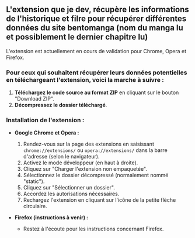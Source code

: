 ## L'extension que je dev, récupère les informations de l'historique et filre pour récupérer différentes données du site bentomanga (nom du manga lu et possiblement le dernier chapitre lu)

L'extension est actuellement en cours de validation pour Chrome, Opera et Firefox.

### Pour ceux qui souhaitent récupérer leurs données potentielles en téléchargeant l'extension, voici la marche à suivre :

1. **Téléchargez le code source au format ZIP** en cliquant sur le bouton "Download ZIP".
2. **Décompressez le dossier téléchargé**.

### Installation de l'extension :

- **Google Chrome et Opera :**
  1. Rendez-vous sur la page des extensions en saisissant `chrome://extensions/` ou `opera://extensions/` dans la barre d'adresse (selon le navigateur).
  2. Activez le mode développeur (en haut à droite).
  3. Cliquez sur "Charger l'extension non empaquetée".
  4. Sélectionnez le dossier décompressé (normalement nommé "static").
  5. Cliquez sur "Sélectionner un dossier".
  6. Accordez les autorisations nécessaires.
  7. Rechargez l'extension en cliquant sur l'icône de la petite flèche circulaire.

- **Firefox (instructions à venir) :**
  - Restez à l'écoute pour les instructions concernant Firefox.

